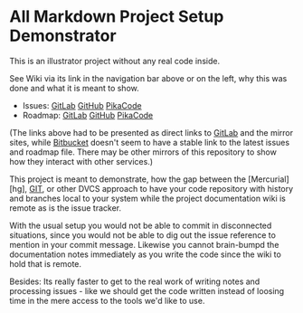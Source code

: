 # All Markdown Project Setup Demonstrator

This is an illustrator project without any real code inside.

See Wiki via its link in the navigation bar above or on the left, why this was 
done and what it is meant to show.

* Issues: 
  [GitLab](https://gitlab.com/backendzeit/markdown-demo/blob/trackdown/issues.md)
  [GitHub](https://github.com/mgoellnitz/markdown-demo/blob/trackdown/issues.md)
  [PikaCode](http://v2.pikacode.com/backendzeit/markdown-demo/src/trackdown/issues.md)
* Roadmap:
  [GitLab](https://gitlab.com/backendzeit/markdown-demo/blob/trackdown/roadmap.md)
  [GitHub](https://github.com/mgoellnitz/markdown-demo/blob/trackdown/roadmap.md)
  [PikaCode](http://v2.pikacode.com/backendzeit/markdown-demo/src/trackdown/roadmap.md)

(The links above had to be presented as direct links to [GitLab](gitlab) and the
mirror sites, while [Bitbucket][bitbucket] doesn't seem to have a stable link to 
the  latest issues and roadmap file. There may be other mirrors of this repository 
to show how they interact with other services.)

This project is meant to demonstrate, how the gap between the [Mercurial][hg], 
[GIT][git], or other DVCS approach to have your code repository with history and 
branches local to your system while the project documentation wiki is remote as 
is the issue tracker.

With the usual setup you would not be able to commit in disconnected situations,
since you would not be able to dig out the issue reference to mention in your
commit message. Likewise you cannot brain-bumpd the documentation notes 
immediately as you write the code since the wiki to hold that is remote.

Besides: Its really faster to get to the real work of writing notes and
processing issues - like we should get the code written instead of loosing
time in the mere access to the tools we'd like to use.

[markdown]: https://daringfireball.net/projects/markdown/
[git]: http://git-scm.com/
[bitbucket]: https://bitbucket.org/
[gitlab]: https://gitlab.com/
[github]: https://github.com/
[pikacode]: https://v2.pikacode.com/
[trackdown]: http://mgoellnitz.github.io/trackdown/
[mdwiki]: http://mdwiki.info
